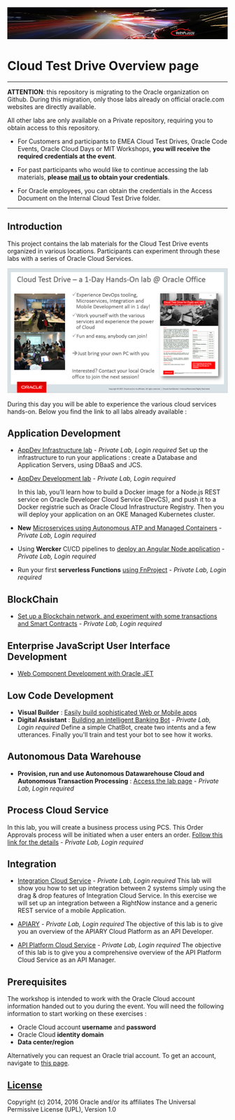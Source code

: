 ![](common/images/customer.logo2.png)
---
# Cloud Test Drive Overview page #



------

**ATTENTION**: this repository is migrating to the Oracle organization on Github.  During this migration, only those labs already on official oracle.com websites are directly available.

All other labs are only available on a Private repository, requiring you to obtain access to this repository.

- For Customers and participants to EMEA Cloud Test Drives, Oracle Code Events, Oracle Cloud Days or MIT Workshops, **you will receive the required credentials at the event**.

- For past participants who would like to continue accessing the lab materials, **please [mail us](mailto:cloudadventure_ww@oracle.com) to obtain your credentials**.

- For Oracle employees, you can obtain the credentials in the Access Document on the Internal Cloud Test Drive folder.

------





## Introduction ##

This project contains the lab materials for the Cloud Test Drive events organized in various locations.  Participants can experiment through these labs with a series of Oracle Cloud Services.  



![](common/images/Introslide.PNG)

During this day you will be able to experience the various cloud services hands-on.  Below you find the link to all labs already available : 




## Application Development ##
+ [AppDev Infrastructure lab](https://github.com/CloudTestDrive/EventLabs_priv/blob/master/AppDev/AppDevInfra.md) - *Private Lab, Login required*
  Set up the infrastructure to run your applications : create a Database and Application Servers, using DBaaS and JCS.

+ [AppDev Development lab](https://github.com/CloudTestDrive/EventLabs_priv/blob/master/AppDev/devcs-docker/Dev2OKE.md) - *Private Lab, Login required*

  In this lab, you’ll learn how to build a Docker image for a Node.js REST service on Oracle Developer Cloud Service (DevCS), and push it to a Docker registrie such as Oracle Cloud Infrastructure Registry.  Then you will deploy your application on an OKE Managed Kubernetes cluster.

+ **New** [Microservices using Autonomous ATP and Managed Containers](https://cloudtestdrive.github.io/autonomous-transaction-processing/workshops/autonomous-transaction-processing/?page=README.md) - *Private Lab, Login required*

+ Using **Wercker** CI/CD pipelines to [deploy an Angular Node application](https://github.com/CloudTestDrive/EventLabs_priv/blob/master/AppDev/K8S/readme.md) - *Private Lab, Login required*

+ Run your first **serverless Functions** [using FnProject](https://github.com/CloudTestDrive/EventLabs_priv/blob/master/AppDev/functions/function2_lab.md) - *Private Lab, Login required*





## BlockChain ##
+ [Set up a Blockchain network, and experiment with some transactions and Smart Contracts](https://github.com/CloudTestDrive/EventLabs_priv/blob/master/BlockChain/readme.md) - *Private Lab, Login required*

  

## Enterprise JavaScript User Interface Development ##

+ [Web Component Development with Oracle JET](https://github.com/geertjanw/ojet-training/blob/master/README.md)

  

## Low Code Development ##
+ **Visual Builder** : [Easily build sophisticated Web or Mobile apps](https://docs.oracle.com/en/cloud/paas/app-builder-cloud/tutorials.html)
+ **Digital Assistant** : [Building an intelligent Banking Bot](https://github.com/CloudTestDrive/EventLabs_priv/blob/master/Mobile/IntelligentBots/readme.md) - *Private Lab, Login required*
Define a simple ChatBot, create two intents and a few utterances.  Finally you'll train and test your bot to see how it works.



## Autonomous Data Warehouse

- **Provision, run and use Autonomous Datawarehouse Cloud and Autonomous Transaction Processing** : [Access the lab page](https://github.com/CloudTestDrive/EventLabs_priv/blob/master/AutonomousDW/readme.md) - *Private Lab, Login required*




## Process Cloud Service ##
In this lab, you will create a business process using PCS. This Order Approvals process will be initiated when a user enters an order.
[Follow this link for the details](https://github.com/CloudTestDrive/EventLabs_priv/blob/master/Process/readme.md) - *Private Lab, Login required*


## Integration ##

+ [Integration Cloud Service](https://github.com/CloudTestDrive/EventLabs_priv/blob/master/Integration/readme.md) - *Private Lab, Login required*
This lab will show you how to set up integration between 2 systems simply using the drag & drop features of Integration Cloud Service.  In this exercise we will set up an integration between a RightNow instance and a generic REST service of a mobile Application.

+ [APIARY](https://github.com/CloudTestDrive/EventLabs_priv/blob/master/Integration/APICS/APIPCS-DesignFirst.md) - *Private Lab, Login required*
The objective of this lab is to give you an overview of the APIARY Cloud Platform as an API Developer. 

+ [API Platform Cloud Service](https://github.com/CloudTestDrive/EventLabs_priv/blob/master/Integration/APICS/APIPCS-Manager.md) - *Private Lab, Login required*
The objective of this lab is to give you a comprehensive overview of the API Platform Cloud Service as an API Manager. 


## Prerequisites ##

The workshop is intended to work with the Oracle Cloud account information handed out to you during the event.  You will need the following information to start working on these exercises :

+ Oracle Cloud account **username** and **password**
+ Oracle Cloud **identity domain**
+ **Data center/region**

Alternatively you can request an Oracle trial account. To get an account,  navigate to [this page](https://myservices.us.oraclecloud.com/mycloud/signup).



## [License](LICENSE.md)
Copyright (c) 2014, 2016 Oracle and/or its affiliates
The Universal Permissive License (UPL), Version 1.0
